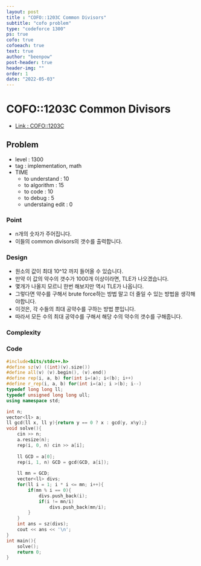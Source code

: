 ```yaml
---
layout: post
title : "COFO::1203C Common Divisors"
subtitle: "cofo problem"
type: "codeforce 1300"
ps: true
cofo: true
cofoeach: true
text: true
author: "beenpow"
post-header: true
header-img: ""
order: 1
date: "2022-05-03"
---
```

# COFO::1203C Common Divisors
- [Link : COFO::1203C](https://codeforces.com/problemset/problem/1203/C)


## Problem 

- level : 1300
- tag : implementation, math
- TIME
  - to understand    : 10
  - to algorithm     : 15
  - to code          : 10
  - to debug         : 5
  - understaing edit : 0

### Point
- n개의 숫자가 주어집니다.
- 이들의 common divisors의 갯수를 출력합니다.

### Design
- 원소의 값이 최대 10^12 까지 들어올 수 있습니다.
- 만약 이 값의 약수의 갯수가 1000개 이상이라면, TLE가 나오겠습니다.
- 몇개가 나올지 모르니 한번 해보지만 역시 TLE가 나옵니다.
- 그렇다면 약수를 구해서 brute force하는 방법 말고 더 줄일 수 있는 방법을 생각해야합니다.
- 이것은, 각 수들의 최대 공약수를 구하는 방법 뿐입니다.
- 따라서 모든 수의 최대 공약수를 구해서 해당 수의 약수의 갯수를 구해줍니다.

### Complexity

### Code

```cpp
#include<bits/stdc++.h>
#define sz(v) ((int)(v).size())
#define all(v) (v).begin(), (v).end()
#define rep(i, a, b) for(int i=(a); i<(b); i++)
#define r_rep(i, a, b) for(int i=(a); i >(b); i--)
typedef long long ll;
typedef unsigned long long ull;
using namespace std;

int n;
vector<ll> a;
ll gcd(ll x, ll y){return y == 0 ? x : gcd(y, x%y);}
void solve(){
    cin >> n;
    a.resize(n);
    rep(i, 0, n) cin >> a[i];
    
    ll GCD = a[0];
    rep(i, 1, n) GCD = gcd(GCD, a[i]);
    
    ll mn = GCD;
    vector<ll> divs;
    for(ll i = 1; i * i <= mn; i++){
        if(mn % i == 0){
            divs.push_back(i);
            if(i != mn/i)
                divs.push_back(mn/i);
        }
    }
    int ans = sz(divs);
    cout << ans << '\n';
}
int main(){
    solve();
    return 0;
}
```
